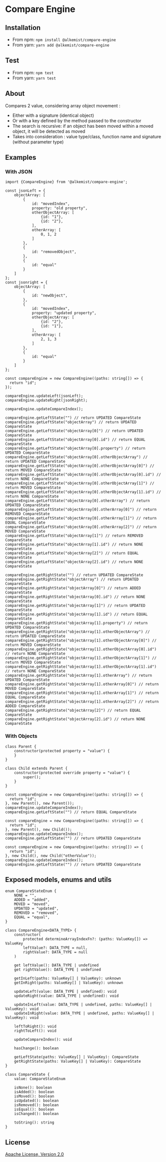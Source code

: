 # Compare Engine

## Installation

* From npm: `npm install @alkemist/compare-engine`
* From yarn: `yarn add @alkemist/compare-engine`

## Test

* From npm: `npm test`
* From yarn: `yarn test`

## About

Compares 2 value, considering array object movement :

- Either with a signature (identical object)
- Or with a key defined by the method passed to the constructor
- The search is recursive: if an object has been moved within a moved object, it will be detected as moved
- Takes into consideration : value type/class, function name and signature (without parameter type)

## Examples

### With JSON

    import {CompareEngine} from '@alkemist/compare-engine';

    const jsonLeft = {
        objectArray: [
            {
                id: "movedIndex",
                property: "old property",
                otherObjectArray: [
                    {id: "1"},
                    {id: "2"},
                ],
                otherArray: [
                    0, 1, 2
                ]
            },
            {
                id: "removedObject",
            },
            {
                id: "equal"
            }
        ]
    };
    const jsonright = {
        objectArray: [
            {
                id: "newObject",
            },
            {
                id: "movedIndex",
                property: "updated property",
                otherObjectArray: [
                    {id: "2"},
                    {id: "1"},
                ],
                otherArray: [
                    2, 1, 3
                ]
            },
            {
                id: "equal"
            }
        ]
    };

    const compareEngine = new CompareEngine((paths: string[]) => {
      return "id";
    });

    compareEngine.updateLeft(jsonLeft);
    compareEngine.updateRight(jsonRight);

    compareEngine.updateCompareIndex();

    compareEngine.getLeftState("") // return UPDATED CompareState
    compareEngine.getLeftState("objectArray") // return UPDATED CompareState
    compareEngine.getLeftState("objectArray[0]") // return UPDATED CompareState
    compareEngine.getLeftState("objectArray[0].id") // return EQUAL CompareState
    compareEngine.getLeftState("objectArray[0].property") // return UPDATED CompareState
    compareEngine.getLeftState("objectArray[0].otherObjectArray") // return UPDATED CompareState
    compareEngine.getLeftState("objectArray[0].otherObjectArray[0]") // return MOVED CompareState
    compareEngine.getLeftState("objectArray[0].otherObjectArray[0].id") // return NONE CompareState
    compareEngine.getLeftState("objectArray[0].otherObjectArray[1]") // return MOVED CompareState
    compareEngine.getLeftState("objectArray[0].otherObjectArray[1].id") // return NONE CompareState
    compareEngine.getLeftState("objectArray[0].otherArray") // return UPDATED CompareState
    compareEngine.getLeftState("objectArray[0].otherArray[0]") // return REMOVED CompareState
    compareEngine.getLeftState("objectArray[0].otherArray[1]") // return EQUAL CompareState
    compareEngine.getLeftState("objectArray[0].otherArray[2]") // return MOVED CompareState
    compareEngine.getLeftState("objectArray[1]") // return REMOVED CompareState
    compareEngine.getLeftState("objectArray[1].id") // return NONE CompareState
    compareEngine.getLeftState("objectArray[2]") // return EQUAL CompareState
    compareEngine.getLeftState("objectArray[2].id") // return NONE CompareState

    compareEngine.getRightState("") // return UPDATED CompareState
    compareEngine.getRightState("objectArray") // return UPDATED CompareState
    compareEngine.getRightState("objectArray[0]") // return ADDED CompareState
    compareEngine.getRightState("objectArray[0].id") // return NONE CompareState
    compareEngine.getRightState("objectArray[1]") // return UPDATED CompareState
    compareEngine.getRightState("objectArray[1].id") // return EQUAL CompareState
    compareEngine.getRightState("objectArray[1].property") // return UPDATED CompareState
    compareEngine.getRightState("objectArray[1].otherObjectArray") // return UPDATED CompareState
    compareEngine.getRightState("objectArray[1].otherObjectArray[0]") // return MOVED CompareState
    compareEngine.getRightState("objectArray[1].otherObjectArray[0].id") // return NONE CompareState
    compareEngine.getRightState("objectArray[1].otherObjectArray[1]") // return MOVED CompareState
    compareEngine.getRightState("objectArray[1].otherObjectArray[1].id") // return NONE CompareState
    compareEngine.getRightState("objectArray[1].otherArray") // return UPDATED CompareState
    compareEngine.getRightState("objectArray[1].otherArray[0]") // return MOVED CompareState
    compareEngine.getRightState("objectArray[1].otherArray[1]") // return EQUAL CompareState
    compareEngine.getRightState("objectArray[1].otherArray[2]") // return ADDED CompareState
    compareEngine.getRightState("objectArray[2]") // return EQUAL CompareState
    compareEngine.getRightState("objectArray[2].id") // return NONE CompareState

### With Objects

    class Parent {
        constructor(protected property = "value") {
        }
    }

    class Child extends Parent {
        constructor(protected override property = "value") {
            super();
        }
    }

    const compareEngine = new CompareEngine((paths: string[]) => {
      return "id";
    }, new Parent(), new Parent());
    compareEngine.updateCompareIndex();
    compareEngine.getLeftState("") // return EQUAL CompareState

    const compareEngine = new CompareEngine((paths: string[]) => {
      return "id";
    }, new Parent(), new Child());
    compareEngine.updateCompareIndex();
    compareEngine.getLeftState("") // return UPDATED CompareState

    const compareEngine = new CompareEngine((paths: string[]) => {
      return "id";
    }, new Child(), new Child("otherValue"));
    compareEngine.updateCompareIndex();
    compareEngine.getLeftState("") // return UPDATED CompareState

## Exposed models, enums and utils

    enum CompareStateEnum {
        NONE = "",
        ADDED = "added",
        MOVED = "moved",
        UPDATED = "updated",
        REMOVED = "removed",
        EQUAL = "equal",
    }

    class CompareEngine<DATA_TYPE> {
        constructor(
            protected determineArrayIndexFn?: (paths: ValueKey[]) => ValueKey
            leftValue?: DATA_TYPE = null,
            rightValue?: DATA_TYPE = null
        )

        get leftValue(): DATA_TYPE | undefined
        get rightValue(): DATA_TYPE | undefined

        getInLeft(paths: ValueKey[] | ValueKey): unknown
        getInRight(paths: ValueKey[] | ValueKey): unknown

        updateLeft(value: DATA_TYPE | undefined): void
        updateRight(value: DATA_TYPE | undefined): void

        updateInLeft(value: DATA_TYPE | undefined, paths: ValueKey[] | ValueKey): void
        updateInRight(value: DATA_TYPE | undefined, paths: ValueKey[] | ValueKey): void

        leftToRight(): void
        rightToLeft(): void

        updateCompareIndex(): void

        hasChange(): boolean

        getLeftState(paths: ValueKey[] | ValueKey): CompareState
        getRightState(paths: ValueKey[] | ValueKey): CompareState
    }

    class CompareState {
        value: CompareStateEnum

        isNone(): boolean
        isAdded(): boolean
        isMoved(): boolean
        isUpdated(): boolean
        isRemoved(): boolean
        isEqual(): boolean
        isChanged(): boolean

        toString(): string
    }

## License

[Apache License, Version 2.0](http://www.apache.org/licenses/LICENSE-2.0.html)